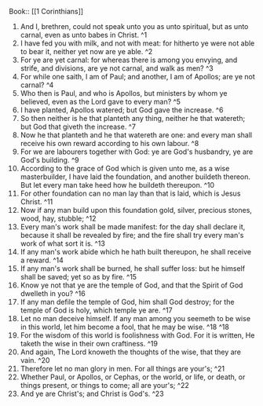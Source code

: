  Book:: [[1 Corinthians]]
 1. And I, brethren, could not speak unto you as unto spiritual, but as unto carnal, even as unto babes in Christ. ^1
 2. I have fed you with milk, and not with meat: for hitherto ye were not able to bear it, neither yet now are ye able. ^2
 3. For ye are yet carnal: for whereas there is among you envying, and strife, and divisions, are ye not carnal, and walk as men? ^3
 4. For while one saith, I am of Paul; and another, I am of Apollos; are ye not carnal? ^4
 5. Who then is Paul, and who is Apollos, but ministers by whom ye believed, even as the Lord gave to every man? ^5
 6. I have planted, Apollos watered; but God gave the increase. ^6
 7. So then neither is he that planteth any thing, neither he that watereth; but God that giveth the increase. ^7
 8. Now he that planteth and he that watereth are one: and every man shall receive his own reward according to his own labour. ^8
 9. For we are labourers together with God: ye are God's husbandry, ye are God's building. ^9
 10. According to the grace of God which is given unto me, as a wise masterbuilder, I have laid the foundation, and another buildeth thereon. But let every man take heed how he buildeth thereupon. ^10
 11. For other foundation can no man lay than that is laid, which is Jesus Christ. ^11
 12. Now if any man build upon this foundation gold, silver, precious stones, wood, hay, stubble; ^12
 13. Every man's work shall be made manifest: for the day shall declare it, because it shall be revealed by fire; and the fire shall try every man's work of what sort it is. ^13
 14. If any man's work abide which he hath built thereupon, he shall receive a reward. ^14
 15. If any man's work shall be burned, he shall suffer loss: but he himself shall be saved; yet so as by fire. ^15
 16. Know ye not that ye are the temple of God, and that the Spirit of God dwelleth in you? ^16
 17. If any man defile the temple of God, him shall God destroy; for the temple of God is holy, which temple ye are. ^17
 18. Let no man deceive himself. If any man among you seemeth to be wise in this world, let him become a fool, that he may be wise. ^18 ^18
 19. For the wisdom of this world is foolishness with God. For it is written, He taketh the wise in their own craftiness. ^19
 20. And again, The Lord knoweth the thoughts of the wise, that they are vain. ^20
 21. Therefore let no man glory in men. For all things are your's; ^21
 22. Whether Paul, or Apollos, or Cephas, or the world, or life, or death, or things present, or things to come; all are your's; ^22
 23. And ye are Christ's; and Christ is God's. ^23
